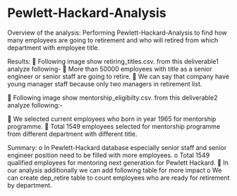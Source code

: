 # Pewlett-Hackard-Analysis

Overview of the analysis: 
Performing Pewlett-Hackard-Analysis to find how many employees are going to retirement and who will retired from which department with employee title. 

Results: 
	Following image show retiring_titles.csv. from this deliverable1 analyze following-
	More than 50000 employees with title as a senior engineer or senior staff are going to retire.
	We can say that company have young manager staff because only two managers in   retirement list.
 
	Following image show mentorship_eligibilty.csv. from this deliverable2 analyze following:-
 
	We selected current employees who born in year 1965 for mentorship programme.
	Total 1549 employees  selected for mentorship programme from different department with different title.

Summary: 
o	In Pewlett-Hackard database especially senior staff and senior engineer position need to be filled with more employees. 
o	Total 1549 qualified employees for mentoring next generation for Pewlett Hackard.
	In our analysis additionally we can add following table for more impact
o	We can create dep_retire table to  count employees who are ready for retirement by department.


